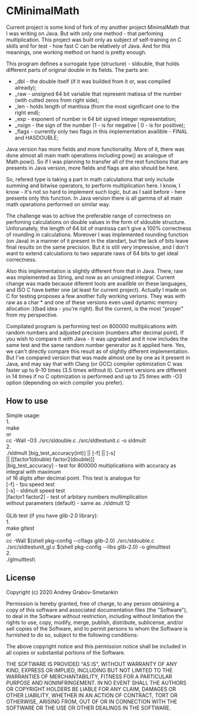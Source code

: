 # CMinimalMath

Current project is some kind of fork of my another project MinimalMath that I was writing on Java. But with only one method - that perfoming multiplication. This project was built only as subject of self-training on C skills and for test - how fast C can be relatively of Java. And for this meanings, one working method on hand is pretty enough.

This program defines a surrogate type (structure) - sldouble, that holds different parts of original double in its fields. The parts are:

- \_dbl - the double itself (if it was builded from it or, was compiled already);
- \_raw - unsigned 64 bit variable that represent matissa of the number (with cutted zeros from right side);
- \_len - holds length of mantissa (from the most significant one to the right end);
- \_exp - exponent of number in 64 bit signed integer representation;
- \_nsign - the sign of the number (1 - is for negative | 0 - is for positive);
- \_flags - currently only two flags in this implementation availible - FINAL and HASDOUBLE;

Java version has more fields and more functionality. More of it, there was done almost all main math operations including pow() as analogue of Math.pow(). So if I was planning to transfer all of the rest functions that are presents in Java version, more fields and flags are also should be here.

So, refered type is taking a part in math calculations that only include summing and bitwise operators, to perform multiplication here. I know, I know - it's not so hard to implement such logic, but as I said before - here presents only this function. In Java version there is all gamma of all main math operations performed on similar way.

The challenge was to achive the preferable range of correctness on perfoming calculations on double values in the form of sldouble structure. Unforunately, the length of 64 bit of mantissa can't give a 100% correctness of rounding in calculations. Moreover I was implemented rounding function (on Java) in a manner of it present in the standart, but the lack of bits leave final results on the same precision. But it is still very impressive, and I don't want to extend calculations to two separate raws of 64 bits to get ideal correctness.

Also this implementation is slightly different from that in Java. There, raw was implemented as String, and now as an unsigned integral. Current change was made because diferent tools are availible on these languages, and ISO C have better one (at least for current project). Actually I made on C for testing proposes a few another fully working verions. They was with raw as a char \* and one of these versions even used dynamic memory allocation :)(bad idea - you're right). But the current, is the most "proper" from my perspective.

Compilated program is performing test on 800000 multiplications with random numbers and adjusted precision (numbers after decimal point). If you wish to compare it with Java - it was upgraded and it now includes the same test and the same random number generator as it applied here. Yes, we can't directly compare this result as of slightly different implementation. But I've compared version that was made almost one by one as it present in Java, and may say that with Clang (or GCC) compiler optimization C was faster up to 9-10 times (3.5 times without it). Current versions are different in 14 times if no C optimization is performed and up to 25 times with -O3 option (depending on wich compiler you prefer).

## How to use

Simple usage:\
1.\
make\
    or\
cc -Wall -O3 ./src/sldouble.c ./src/sldtestunit.c -o sldmult\
2.\
./sldmult \[big_test_accuracy(int)] || \[-f] || \[-s]\
      || \[\[factor1(double) factor2(double)]]\
\[big_test_accuracy] - test for 800000 multiplications with accuracy as integral with maximum \
of 16 digits after decimal point. This test is analogue for \
\[-f] - fpu speed test\
\[-s] - sldmult speed test\
\[factor1 factor2] - test of arbitary numbers multimplication\
without parameters (default) - same as ./sldmult 12\
\
GLib test (if you have glib-2.0 library):\
1.\
make gltest\
    or\
cc -Wall $(shell pkg-config --cflags glib-2.0) ./src/sldouble.c ./src/sldtestunit_gl.c $(shell pkg-config --libs glib-2.0) -o glmulttest\
2.\
./glmulttest\

## License

Copyright (c) 2020 Andrey Grabov-Smetankin

Permission is hereby granted, free of charge, to any person
obtaining a copy of this software and associated documentation
files (the "Software"), to deal in the Software without
restriction, including without limitation the rights to use,
copy, modify, merge, publish, distribute, sublicense, and/or sell
copies of the Software, and to permit persons to whom the
Software is furnished to do so, subject to the following
conditions:

The above copyright notice and this permission notice shall be
included in all copies or substantial portions of the Software.

THE SOFTWARE IS PROVIDED "AS IS", WITHOUT WARRANTY OF ANY KIND,
EXPRESS OR IMPLIED, INCLUDING BUT NOT LIMITED TO THE WARRANTIES
OF MERCHANTABILITY, FITNESS FOR A PARTICULAR PURPOSE AND
NONINFRINGEMENT. IN NO EVENT SHALL THE AUTHORS OR COPYRIGHT
HOLDERS BE LIABLE FOR ANY CLAIM, DAMAGES OR OTHER LIABILITY,
WHETHER IN AN ACTION OF CONTRACT, TORT OR OTHERWISE, ARISING
FROM, OUT OF OR IN CONNECTION WITH THE SOFTWARE OR THE USE OR
OTHER DEALINGS IN THE SOFTWARE.
